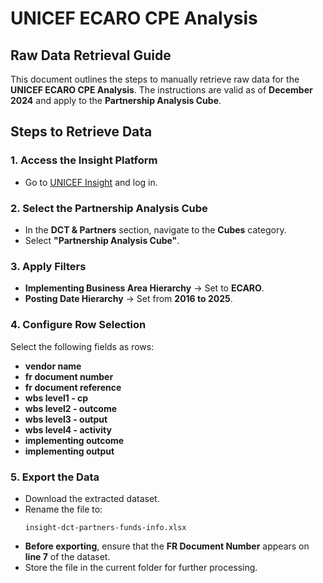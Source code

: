 # UNICEF ECARO CPE Analysis  
## Raw Data Retrieval Guide  

This document outlines the steps to manually retrieve raw data for the **UNICEF ECARO CPE Analysis**. The instructions are valid as of **December 2024** and apply to the **Partnership Analysis Cube**.  

## Steps to Retrieve Data  

### 1. Access the Insight Platform  
- Go to [UNICEF Insight](https://insight.unicef.org/) and log in.  

### 2. Select the Partnership Analysis Cube  
- In the **DCT & Partners** section, navigate to the **Cubes** category.  
- Select **"Partnership Analysis Cube"**.  

### 3. Apply Filters  
- **Implementing Business Area Hierarchy** → Set to **ECARO**.  
- **Posting Date Hierarchy** → Set from **2016 to 2025**.  

### 4. Configure Row Selection  
Select the following fields as rows:  
- **vendor name** 
- **fr document number**
- **fr document reference**
- **wbs level1 - cp**
- **wbs level2 - outcome** 
- **wbs level3 - output**
- **wbs level4 - activity**
- **implementing outcome**
- **implementing output** 

### 5. Export the Data  
- Download the extracted dataset.  
- Rename the file to:  
  ```plaintext
  insight-dct-partners-funds-info.xlsx
  ```
- **Before exporting**, ensure that the **FR Document Number** appears on **line 7** of the dataset.
- Store the file in the current folder for further processing.



